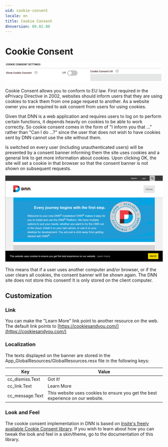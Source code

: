 ```yaml
---
uid: cookie-consent
locale: en
title: Cookie Consent
dnnversion: 09.02.00
---
```


# Cookie Consent

![Privacy Settings](/images/privacy-cc-settings.png)

Cookie Consent allows you to conform to EU law. First required in the ePrivacy Directive in 2002, websites should inform users that they are using cookies to track them from one page request to another. As a website owner you are required to ask consent from users for using cookies.

Given that DNN is a web application and requires users to log on to perform certain functions, it depends heavily on cookies to be able to work correctly. So cookie consent comes in the form of "I inform you that ..." rather than "Can I do ...?" since the user that does not wish to have cookies sent by DNN cannot use the site without them.

Is switched on every user (including unauthenticated users) will be presented by a consent banner informing them the site uses cookies and a general link to get more information about cookies. Upon clicking OK, the site will set a cookie in that browser so that the consent banner is not shown on subsequent requests.

![Cookie Consent](/images/privacy-cc-sample.png)

This means that if a user uses another computer and/or browser, or if the user clears all cookies, the consent banner will be shown again. The DNN site does not store this consent! It is only stored on the client computer.

## Customization


### Link

You can make the "Learn More" link point to another resource on the web. The default link points to [https://cookiesandyou.com/](https://cookiesandyou.com/)

### Localization

The texts displayed on the banner are stored in the App_GlobalResources/GlobalResources.resx file in the following keys:

| Key             | Value                                                                           |
| --------------- | ------------------------------------------------------------------------------- |
| cc_dismiss.Text | Got it!                                                                         |
| cc_link.Text    | Learn More                                                                      |
| cc_message.Text | This website uses cookies to ensure you get the best experience on our website. |

### Look and Feel

The cookie consent implementation in DNN is based on [Insite's freely available Cookie Consent library](https://cookieconsent.insites.com/). If you wish to learn about how you can tweak the look and feel in a skin/theme, go to the documentation of this library.
